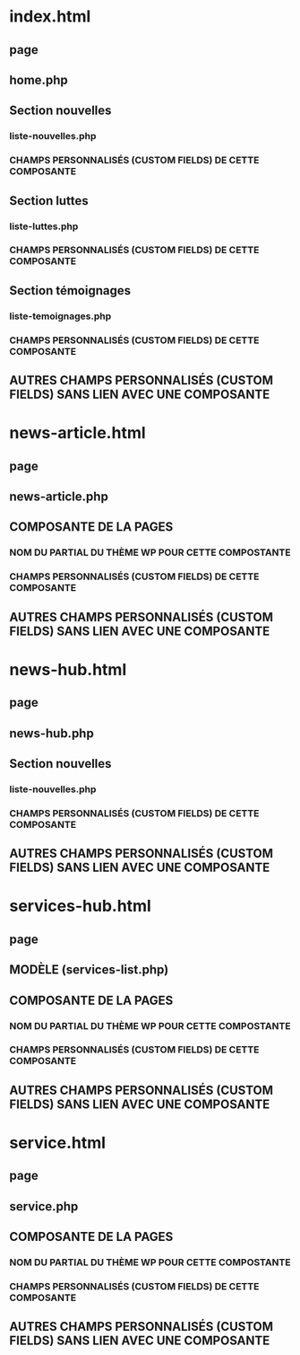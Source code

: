 # index.html
## page

## home.php

## Section nouvelles
### liste-nouvelles.php

### CHAMPS PERSONNALISÉS (CUSTOM FIELDS) DE CETTE COMPOSANTE

## Section luttes
### liste-luttes.php

### CHAMPS PERSONNALISÉS (CUSTOM FIELDS) DE CETTE COMPOSANTE

## Section témoignages
### liste-temoignages.php

### CHAMPS PERSONNALISÉS (CUSTOM FIELDS) DE CETTE COMPOSANTE

## AUTRES CHAMPS PERSONNALISÉS (CUSTOM FIELDS) SANS LIEN AVEC UNE COMPOSANTE



# news-article.html
## page

## news-article.php

## COMPOSANTE DE LA PAGES
### NOM DU PARTIAL DU THÈME WP POUR CETTE COMPOSTANTE

### CHAMPS PERSONNALISÉS (CUSTOM FIELDS) DE CETTE COMPOSANTE

## AUTRES CHAMPS PERSONNALISÉS (CUSTOM FIELDS) SANS LIEN AVEC UNE COMPOSANTE



# news-hub.html
## page

## news-hub.php

## Section nouvelles
### liste-nouvelles.php

### CHAMPS PERSONNALISÉS (CUSTOM FIELDS) DE CETTE COMPOSANTE

## AUTRES CHAMPS PERSONNALISÉS (CUSTOM FIELDS) SANS LIEN AVEC UNE COMPOSANTE



# services-hub.html
## page

## MODÈLE (services-list.php)

## COMPOSANTE DE LA PAGES
### NOM DU PARTIAL DU THÈME WP POUR CETTE COMPOSTANTE

### CHAMPS PERSONNALISÉS (CUSTOM FIELDS) DE CETTE COMPOSANTE

## AUTRES CHAMPS PERSONNALISÉS (CUSTOM FIELDS) SANS LIEN AVEC UNE COMPOSANTE



# service.html
## page

## service.php

## COMPOSANTE DE LA PAGES
### NOM DU PARTIAL DU THÈME WP POUR CETTE COMPOSTANTE

### CHAMPS PERSONNALISÉS (CUSTOM FIELDS) DE CETTE COMPOSANTE

## AUTRES CHAMPS PERSONNALISÉS (CUSTOM FIELDS) SANS LIEN AVEC UNE COMPOSANTE